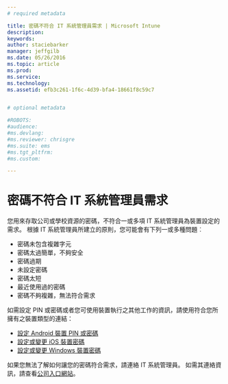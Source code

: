 ```yaml
---
# required metadata

title: 密碼不符合 IT 系統管理員需求 | Microsoft Intune
description:
keywords:
author: staciebarker
manager: jeffgilb
ms.date: 05/26/2016
ms.topic: article
ms.prod:
ms.service:
ms.technology:
ms.assetid: efb3c261-1f6c-4d39-bfa4-18661f8c59c7


# optional metadata

#ROBOTS:
#audience:
#ms.devlang:
#ms.reviewer: chrisgre
#ms.suite: ems
#ms.tgt_pltfrm:
#ms.custom:

---
```


# 密碼不符合 IT 系統管理員需求

您用來存取公司或學校資源的密碼，不符合一或多項 IT 系統管理員為裝置設定的需求。 根據 IT 系統管理員所建立的原則，您可能會有下列一或多種問題︰

- 密碼未包含複雜字元
- 密碼太過簡單，不夠安全
- 密碼過期
- 未設定密碼
- 密碼太短
- 最近使用過的密碼
- 密碼不夠複雜，無法符合需求

如需設定 PIN 或密碼或者您可使用裝置執行之其他工作的資訊，請使用符合您所擁有之裝置類型的連結：

- [設定 Android 裝置 PIN 或密碼](set-your-pin-or-password-android.md)
- [設定或變更 iOS 裝置密碼](set-or-change-your-passcode-ios.md)
- [設定或變更 Windows 裝置密碼](set-or-change-your-password-windows.md)

如果您無法了解如何讓您的密碼符合需求，請連絡 IT 系統管理員。 如需其連絡資訊，請查看[公司入口網站](http://portal.manage.microsoft.com)。

<!--HONumber=Jun16_HO2-->



